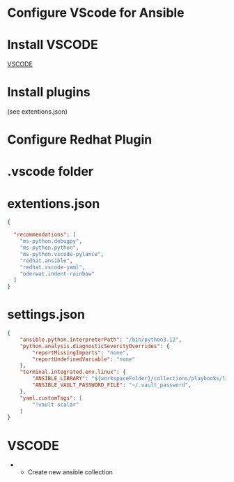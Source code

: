 
# Configure VScode for Ansible


# Install VSCODE
[VSCODE](https://code.visualstudio.com/download)

# Install plugins 
(see extentions.json)

# Configure Redhat Plugin



# .vscode folder

# extentions.json
```json
{

  "recommendations": [
    "ms-python.debugpy",
    "ms-python.python",
    "ms-python.vscode-pylance",
    "redhat.ansible",
    "redhat.vscode-yaml",
    "oderwat.indent-rainbow"
  ]
}
```


# settings.json
```json
{
    "ansible.python.interpreterPath": "/bin/python3.12",
    "python.analysis.diagnosticSeverityOverrides": {
        "reportMissingImports": "none",
        "reportUndefinedVariable": "none"
    },
    "terminal.integrated.env.linux": {
        "ANSIBLE_LIBRARY": "${workspaceFolder}/collections/playbooks/library",
        "ANSIBLE_VAULT_PASSWORD_FILE": "~/.vault_password",
    },
    "yaml.customTags": [
        "!vault scalar"
    ]
}
```

# VSCODE 

- 
  - Create new ansible collection
 
